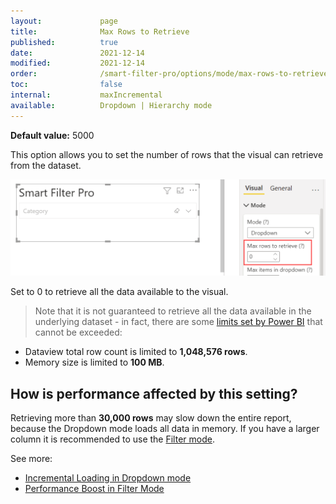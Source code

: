 ```yaml
---
layout:             page
title:              Max Rows to Retrieve
published:          true
date:               2021-12-14
modified:           2021-12-14
order:              /smart-filter-pro/options/mode/max-rows-to-retrieve
toc:                false
internal:           maxIncremental
available:          Dropdown | Hierarchy mode
---
```

**Default value:** 5000

This option allows you to set the number of rows that the visual can retrieve from the dataset. 

<img src="images/max-rows.png" width="700">

Set to 0 to retrieve all the data available to the visual.

> Note that it is not guaranteed to retrieve all the data available in the underlying dataset - in fact, there are some [limits set by Power BI](https://docs.microsoft.com/en-us/power-bi/developer/visuals/fetch-more-data#known-limitations-of-fetchmoredata) that cannot be exceeded: 
- Dataview total row count is limited to **1,048,576 rows**.
- Memory size is limited to **100 MB**.


<h2>How is performance affected by this setting?</h2>

Retrieving more than **30,000 rows** may slow down the entire report, because the Dropdown mode loads all data in memory. If you have a larger column it is recommended to use the [Filter mode](filter.md). 

See more: 
- [Incremental Loading in Dropdown mode](dropdown.md#incremental-loading)
- [Performance Boost in Filter Mode](filter.md#performance-boost)